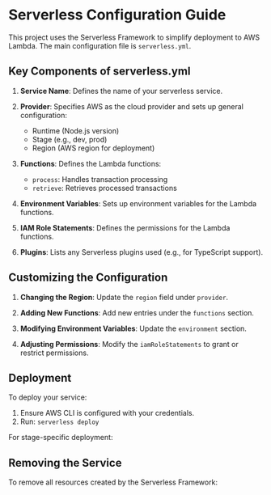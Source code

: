 # Serverless Configuration Guide

This project uses the Serverless Framework to simplify deployment to AWS Lambda. The main configuration file is `serverless.yml`.

## Key Components of serverless.yml

1. **Service Name**: Defines the name of your serverless service.

2. **Provider**: Specifies AWS as the cloud provider and sets up general configuration:
   - Runtime (Node.js version)
   - Stage (e.g., dev, prod)
   - Region (AWS region for deployment)

3. **Functions**: Defines the Lambda functions:
   - `process`: Handles transaction processing
   - `retrieve`: Retrieves processed transactions

4. **Environment Variables**: Sets up environment variables for the Lambda functions.

5. **IAM Role Statements**: Defines the permissions for the Lambda functions.

6. **Plugins**: Lists any Serverless plugins used (e.g., for TypeScript support).

## Customizing the Configuration

1. **Changing the Region**: Update the `region` field under `provider`.

2. **Adding New Functions**: Add new entries under the `functions` section.

3. **Modifying Environment Variables**: Update the `environment` section.

4. **Adjusting Permissions**: Modify the `iamRoleStatements` to grant or restrict permissions.

## Deployment

To deploy your service:

1. Ensure AWS CLI is configured with your credentials.
2. Run: `serverless deploy`

For stage-specific deployment:

## Removing the Service

To remove all resources created by the Serverless Framework:

